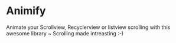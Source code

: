 # Animify
Animate your Scrollview, Recyclerview or listview scrolling with this awesome library ~ Scrolling made intreasting :-)
